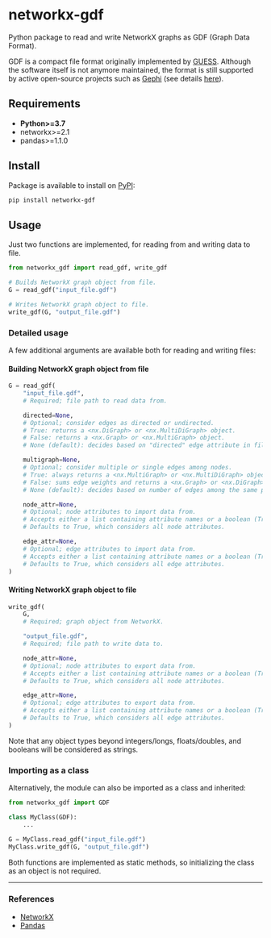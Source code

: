 # networkx-gdf

Python package to read and write NetworkX graphs as GDF (Graph Data Format).

GDF is a compact file format originally implemented by [GUESS](http://graphexploration.cond.org). Although the software itself is not anymore maintained, the format is still supported by active open-source projects such as [Gephi](https://gephi.org/) (see details [here](https://gephi.org/users/supported-graph-formats/gdf-format/)).

## Requirements

* **Python>=3.7**
* networkx>=2.1
* pandas>=1.1.0

## Install

Package is available to install on [PyPI](https://pypi.org/project/networkx-gdf/):

```bash
pip install networkx-gdf
```

## Usage

Just two functions are implemented, for reading from and writing data to file.

```python
from networkx_gdf import read_gdf, write_gdf

# Builds NetworkX graph object from file.
G = read_gdf("input_file.gdf")

# Writes NetworkX graph object to file.
write_gdf(G, "output_file.gdf")
```

### Detailed usage

A few additional arguments are available both for reading and writing files:

#### Building NetworkX graph object from file

```python
G = read_gdf(
    "input_file.gdf",
    # Required; file path to read data from.

    directed=None,
    # Optional; consider edges as directed or undirected.
    # True: returns a <nx.DiGraph> or <nx.MultiDiGraph> object.
    # False: returns a <nx.Graph> or <nx.MultiGraph> object.
    # None (default): decides based on "directed" edge attribute in file.

    multigraph=None,
    # Optional; consider multiple or single edges among nodes.
    # True: always returns a <nx.MultiGraph> or <nx.MultiDiGraph> object.
    # False: sums edge weights and returns a <nx.Graph> or <nx.DiGraph> object.
    # None (default): decides based on number of edges among the same pair of nodes.

    node_attr=None,
    # Optional; node attributes to import data from.
    # Accepts either a list containing attribute names or a boolean (True, False).
    # Defaults to True, which considers all node attributes.

    edge_attr=None,
    # Optional; edge attributes to import data from.
    # Accepts either a list containing attribute names or a boolean (True, False).
    # Defaults to True, which considers all edge attributes.
)
```

#### Writing NetworkX graph object to file

```python
write_gdf(
    G,
    # Required; graph object from NetworkX.

    "output_file.gdf",
    # Required; file path to write data to.

    node_attr=None,
    # Optional; node attributes to export data from.
    # Accepts either a list containing attribute names or a boolean (True, False).
    # Defaults to True, which considers all node attributes.

    edge_attr=None,
    # Optional; edge attributes to export data from.
    # Accepts either a list containing attribute names or a boolean (True, False).
    # Defaults to True, which considers all edge attributes.
)
```

Note that any object types beyond integers/longs, floats/doubles, and booleans will be considered as strings.

### Importing as a class

Alternatively, the module can also be imported as a class and inherited:

```python
from networkx_gdf import GDF

class MyClass(GDF):
    ...

G = MyClass.read_gdf("input_file.gdf")
MyClass.write_gdf(G, "output_file.gdf")
```

Both functions are implemented as static methods, so initializing the class as an object is not required.

___

### References

* [NetworkX](https://networkx.github.io)
* [Pandas](https://pandas.pydata.org/)
